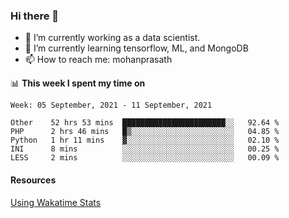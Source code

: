 ### Hi there 👋

- 🔭 I’m currently working as a data scientist.
- 🌱 I’m currently learning tensorflow, ML, and MongoDB
- 📫 How to reach me: mohanprasath

📊 **This week I spent my time on**
<!--START_SECTION:waka-->
```text
Week: 05 September, 2021 - 11 September, 2021

Other    52 hrs 53 mins  ███████████████████████░░   92.64 % 
PHP      2 hrs 46 mins   █▒░░░░░░░░░░░░░░░░░░░░░░░   04.85 % 
Python   1 hr 11 mins    ▓░░░░░░░░░░░░░░░░░░░░░░░░   02.10 % 
INI      8 mins          ░░░░░░░░░░░░░░░░░░░░░░░░░   00.25 % 
LESS     2 mins          ░░░░░░░░░░░░░░░░░░░░░░░░░   00.09 % 
```
<!--END_SECTION:waka-->

#### Resources
[Using Wakatime Stats](https://github.com/marketplace/actions/waka-readme)
